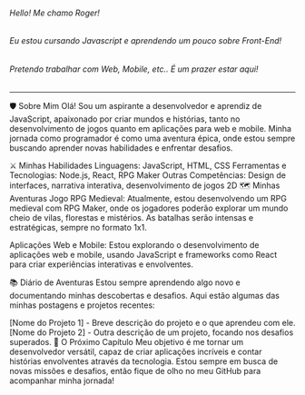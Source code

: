 ###### Hello! Me chamo Roger!  
###### Eu estou cursando Javascript e aprendendo um pouco sobre Front-End!
###### Pretendo trabalhar com Web, Mobile, etc.. É um prazer estar aqui!
-----------------------------------------------------------------------

🛡️ Sobre Mim
Olá! Sou um aspirante a desenvolvedor e aprendiz de JavaScript, apaixonado por criar mundos e histórias, tanto no desenvolvimento de jogos quanto em aplicações para web e mobile. Minha jornada como programador é como uma aventura épica, onde estou sempre buscando aprender novas habilidades e enfrentar desafios.

⚔️ Minhas Habilidades
Linguagens: JavaScript, HTML, CSS
Ferramentas e Tecnologias: Node.js, React, RPG Maker
Outras Competências: Design de interfaces, narrativa interativa, desenvolvimento de jogos 2D
🗺️ Minhas Aventuras
Jogo RPG Medieval: Atualmente, estou desenvolvendo um RPG medieval com RPG Maker, onde os jogadores poderão explorar um mundo cheio de vilas, florestas e mistérios. As batalhas serão intensas e estratégicas, sempre no formato 1x1.

Aplicações Web e Mobile: Estou explorando o desenvolvimento de aplicações web e mobile, usando JavaScript e frameworks como React para criar experiências interativas e envolventes.

📚 Diário de Aventuras
Estou sempre aprendendo algo novo e documentando minhas descobertas e desafios. Aqui estão algumas das minhas postagens e projetos recentes:

[Nome do Projeto 1] - Breve descrição do projeto e o que aprendeu com ele.
[Nome do Projeto 2] - Outra descrição de um projeto, focando nos desafios superados.
🌟 O Próximo Capítulo
Meu objetivo é me tornar um desenvolvedor versátil, capaz de criar aplicações incríveis e contar histórias envolventes através da tecnologia. Estou sempre em busca de novas missões e desafios, então fique de olho no meu GitHub para acompanhar minha jornada!





<!--
**RogxrGit/RogxrGit** is a ✨ _special_ ✨ repository because its `README.md` (this file) appears on your GitHub profile.

Here are some ideas to get you started:

- 🔭 I’m currently working on ...
- 🌱 I’m currently learning ...
- 👯 I’m looking to collaborate on ...
- 🤔 I’m looking for help with ...
- 💬 Ask me about ...
- 📫 How to reach me: ...
- 😄 Pronouns: ...
- ⚡ Fun fact: ...
-->
